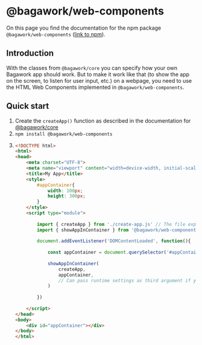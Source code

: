 # @bagawork/web-components
On this page you find the documentation for the npm package `@bagawork/web-components` ([link to npm](https://www.npmjs.com/package/@bagawork/web-components)).



## Introduction
With the classes from `@bagawork/core` you can specify how your own Bagawork app should work. But to make it work like that (to show the app on the screen, to listen for user input, etc.) on a webpage, you need to use the HTML Web Components implemented in `@bagawork/web-components`.



## Quick start
1. Create the `createApp()` function as described in the documentation for [@bagawork/core](/implementation/core)
1. `npm install @bagawork/web-components`
2. 
	```html
	<!DOCTYPE html>
	<html>
	<head>
		<meta charset="UTF-8">
		<meta name="viewport" content="width=device-width, initial-scale=1.0">
		<title>My App</title>
		<style>
			#appContainer{
				width: 100px;
				height: 300px;
			}
		</style>
		<script type="module">
			
			import { createApp } from './create-app.js' // The file exporting your createApp() function.
			import { showAppInContainer } from '@bagawork/web-components' // Can't load the package like this in a web browser, but you get the idea.
			
			document.addEventListener('DOMContentLoaded', function(){
				
				const appContainer = document.querySelector('#appContainer')
				
				showAppInContainer(
					createApp,
					appContainer,
					// Can pass runtime settings as third argument if you want.
				)
				
			})
			
		</script>
	</head>
	<body>
		<div id="appContainer"></div>
	</body>
	</html>
	```
